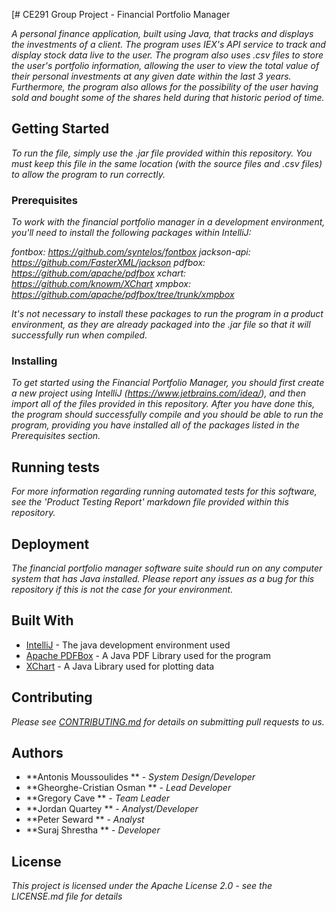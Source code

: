 [# CE291 Group Project - Financial Portfolio Manager

*A personal finance application, built using Java, that tracks and displays the investments of a client. The program uses IEX's API service to track and display stock data live to the user.*
*The program also uses .csv files to store the user's portfolio information, allowing the user to view the total value of their personal investments at any given date within the last 3 years.*
*Furthermore, the program also allows for the possibility of the user having sold and bought some of the shares held during that historic period of time.*

## Getting Started

*To run the file, simply use the .jar file provided within this repository. You must keep this file in the same location (with the source files and .csv files) to allow the program to run correctly.*

### Prerequisites

*To work with the financial portfolio manager in a development environment, you'll need to install the following packages within IntelliJ:*

*fontbox: https://github.com/syntelos/fontbox*
*jackson-api: https://github.com/FasterXML/jackson*
*pdfbox: https://github.com/apache/pdfbox*
*xchart: https://github.com/knowm/XChart*
*xmpbox: https://github.com/apache/pdfbox/tree/trunk/xmpbox*

*It's not necessary to install these packages to run the program in a product environment, as they are already packaged into the .jar file so that it will successfully run when compiled.*

### Installing

*To get started using the Financial Portfolio Manager, you should first create a new project using IntelliJ (https://www.jetbrains.com/idea/), and then import all of the files provided in this repository.*
*After you have done this, the program should successfully compile and you should be able to run the program, providing you have installed all of the packages listed in the Prerequisites section.*

## Running tests

*For more information regarding running automated tests for this software, see the 'Product Testing Report' markdown file provided within this repository.*


## Deployment

*The financial portfolio manager software suite should run on any computer system that has Java installed. Please report any issues as a bug for this repository if this is not the case for your environment.*

## Built With

* [IntelliJ](https://www.jetbrains.com/idea/) - The java development environment used
* [Apache PDFBox](https://pdfbox.apache.org/) - A Java PDF Library used for the program
* [XChart](https://knowm.org/open-source/xchart/) - A Java Library used for plotting data

## Contributing

*Please see [CONTRIBUTING.md](https://cseegit.essex.ac.uk/ce291/team4/teamproject) for details on submitting pull requests to us.*

## Authors

* **Antonis Moussoulides	 ** - *System Design/Developer*
* **Gheorghe-Cristian Osman  ** - *Lead Developer*
* **Gregory Cave			 ** - *Team Leader*
* **Jordan Quartey			 ** - *Analyst/Developer*
* **Peter Seward			 ** - *Analyst*
* **Suraj Shrestha			 ** - *Developer*

## License

*This project is licensed under the Apache License 2.0 - see the LICENSE.md file for details*
